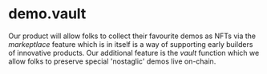 # demo.vault
Our product will allow folks to collect their favourite demos as NFTs via the *markeptlace* feature which is in itself is a way of supporting early builders of innovative products. Our additional feature is the *vault* function which we allow folks to preserve special 'nostaglic' demos live on-chain. 
